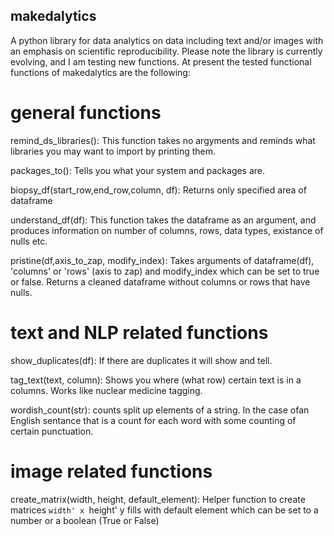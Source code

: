 ## makedalytics
A python library for data analytics on data including text and/or images with an emphasis on scientific reproducibility. Please note the library is currently evolving, and I am testing new functions. At present the tested functional functions of makedalytics are the following: 

# general functions

remind_ds_libraries():
  This function takes no argyments and reminds what libraries you may want to import by printing them.
  
packages_to():
    Tells you what your system and packages are.  

biopsy_df(start_row,end_row,column, df):
    Returns only specified area of dataframe
    
understand_df(df):
  This function takes the dataframe as an argument, and produces information on number of columns, rows, data types, existance of nulls etc.

pristine(df,axis_to_zap, modify_index):
    Takes arguments of dataframe(df), 'columns' or 'rows' (axis to zap) and modify_index which can be set to true or false.
    Returns a cleaned dataframe without columns or rows that have nulls.
    
# text and NLP related functions

show_duplicates(df):
    If there are duplicates it will show and tell. 
    
tag_text(text, column):
    Shows you where (what row) certain text is in a columns. Works like nuclear medicine tagging. 

wordish_count(str):
    counts split up elements of a string. In the case ofan English sentance that is a count for each word with some counting of certain punctuation.

# image related functions   

create_matrix(width, height, default_element):
    Helper function to create matrices `width' x `height' y
    fills with default element which can be set to a number or a boolean (True or False) 
